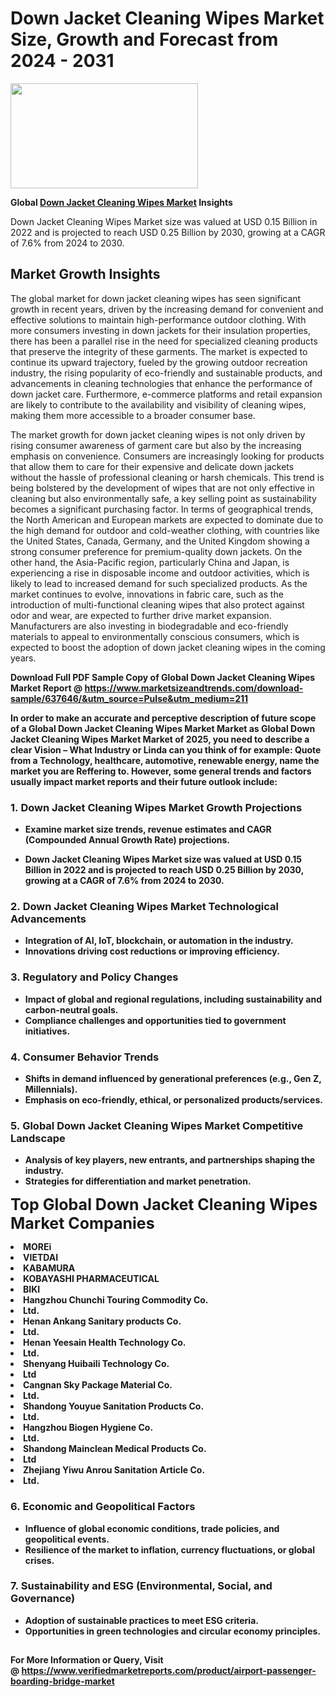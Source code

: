 <H1>Down Jacket Cleaning Wipes Market Size, Growth and Forecast from 2024 - 2031</H1><img class="aligncenter size-medium wp-image-584254" src="https://thirdeyenews.in/wp-content/uploads/2024/09/Global-Market-Research-300x168.jpeg" alt="" width="300" height="168" /><p><strong>Global&nbsp;<a href="https://www.marketsizeandtrends.com/download-sample/637646/&amp;utm_source=Pulse&amp;utm_medium=211">Down Jacket Cleaning Wipes Market</a> Insights</strong></p><p>Down Jacket Cleaning Wipes Market size was valued at USD 0.15 Billion in 2022 and is projected to reach USD 0.25 Billion by 2030, growing at a CAGR of 7.6% from 2024 to 2030.</p><p><h2>Market Growth Insights</h2> <p>The global market for down jacket cleaning wipes has seen significant growth in recent years, driven by the increasing demand for convenient and effective solutions to maintain high-performance outdoor clothing. With more consumers investing in down jackets for their insulation properties, there has been a parallel rise in the need for specialized cleaning products that preserve the integrity of these garments. The market is expected to continue its upward trajectory, fueled by the growing outdoor recreation industry, the rising popularity of eco-friendly and sustainable products, and advancements in cleaning technologies that enhance the performance of down jacket care. Furthermore, e-commerce platforms and retail expansion are likely to contribute to the availability and visibility of cleaning wipes, making them more accessible to a broader consumer base.</p> <p><strong></strong></p> <p>The market growth for down jacket cleaning wipes is not only driven by rising consumer awareness of garment care but also by the increasing emphasis on convenience. Consumers are increasingly looking for products that allow them to care for their expensive and delicate down jackets without the hassle of professional cleaning or harsh chemicals. This trend is being bolstered by the development of wipes that are not only effective in cleaning but also environmentally safe, a key selling point as sustainability becomes a significant purchasing factor. In terms of geographical trends, the North American and European markets are expected to dominate due to the high demand for outdoor and cold-weather clothing, with countries like the United States, Canada, Germany, and the United Kingdom showing a strong consumer preference for premium-quality down jackets. On the other hand, the Asia-Pacific region, particularly China and Japan, is experiencing a rise in disposable income and outdoor activities, which is likely to lead to increased demand for such specialized products. As the market continues to evolve, innovations in fabric care, such as the introduction of multi-functional cleaning wipes that also protect against odor and wear, are expected to further drive market expansion. Manufacturers are also investing in biodegradable and eco-friendly materials to appeal to environmentally conscious consumers, which is expected to boost the adoption of down jacket cleaning wipes in the coming years.</p> <p><strong></p><p><span class=""><strong>Download Full PDF Sample Copy of Global Down Jacket Cleaning Wipes Market Report</strong> @ <a href="https://www.marketsizeandtrends.com/download-sample/637646/&amp;utm_source=Pulse&amp;utm_medium=211" target="_blank">https://www.marketsizeandtrends.com/download-sample/637646/&amp;utm_source=Pulse&amp;utm_medium=211</a></span></p><p>In order to make an accurate and perceptive description of future scope of a Global&nbsp;Down Jacket Cleaning Wipes Market Market as Global&nbsp;Down Jacket Cleaning Wipes Market Market of 2025, you need to describe a clear Vision &ndash; What Industry or Linda can you think of for example: Quote from a Technology, healthcare, automotive, renewable energy, name the market you are Reffering to. However, some general trends and factors usually impact market reports and their future outlook include:</p><h3>1.&nbsp;<strong>Down Jacket Cleaning Wipes Market Growth Projections</strong></h3><ul><li>Examine market size trends, revenue estimates and CAGR (Compounded Annual Growth Rate) projections.</li><li><p>Down Jacket Cleaning Wipes Market size was valued at USD 0.15 Billion in 2022 and is projected to reach USD 0.25 Billion by 2030, growing at a CAGR of 7.6% from 2024 to 2030.</p></li></ul><h3>2.&nbsp;<strong>Down Jacket Cleaning Wipes Market Technological Advancements</strong></h3><ul><li>Integration of AI, IoT, blockchain, or automation in the industry.</li><li>Innovations driving cost reductions or improving efficiency.</li></ul><h3>3.&nbsp;<strong>Regulatory and Policy Changes</strong></h3><ul><li>Impact of global and regional regulations, including sustainability and carbon-neutral goals.</li><li>Compliance challenges and opportunities tied to government initiatives.</li></ul><h3>4.&nbsp;<strong>Consumer Behavior Trends</strong></h3><ul><li>Shifts in demand influenced by generational preferences (e.g., Gen Z, Millennials).</li><li>Emphasis on eco-friendly, ethical, or personalized products/services.</li></ul><h3>5.&nbsp;<strong>Global Down Jacket Cleaning Wipes Market Competitive Landscape</strong></h3><ul><li>Analysis of key players, new entrants, and partnerships shaping the industry.</li><li>Strategies for differentiation and market penetration.</li></ul><p data-pm-slice="1 1 []"><span style="color: inherit; font-family: inherit; font-size: 25px;">Top Global Down Jacket Cleaning Wipes Market Companies</span></p><div class="" data-test-id=""><p><li>MOREi</li><li> VIETDAI</li><li> KABAMURA</li><li> KOBAYASHI PHARMACEUTICAL</li><li> BIKI</li><li> Hangzhou Chunchi Touring Commodity Co.</li><li>Ltd.</li><li> Henan Ankang Sanitary products Co.</li><li> Ltd.</li><li> Henan Yeesain Health Technology Co.</li><li> Ltd.</li><li> Shenyang Huibaili Technology Co.</li><li> Ltd</li><li> Cangnan Sky Package Material Co.</li><li> Ltd.</li><li> Shandong Youyue Sanitation Products Co.</li><li>Ltd.</li><li> Hangzhou Biogen Hygiene Co.</li><li> Ltd.</li><li> Shandong Mainclean Medical Products Co.</li><li>Ltd</li><li> Zhejiang Yiwu Anrou Sanitation Article Co.</li><li> Ltd.</li></p></div><h3>6.&nbsp;<strong>Economic and Geopolitical Factors</strong></h3><ul><li>Influence of global economic conditions, trade policies, and geopolitical events.</li><li>Resilience of the market to inflation, currency fluctuations, or global crises.</li></ul><h3>7.&nbsp;<strong>Sustainability and ESG (Environmental, Social, and Governance)</strong></h3><ul><li>Adoption of sustainable practices to meet ESG criteria.</li><li>Opportunities in green technologies and circular economy principles.</li></ul><h2><strong style="font-size: 14px;">For More Information or Query, Visit @&nbsp;</strong><a style="background-color: #ffffff; font-size: 14px;" href="https://www.marketsizeandtrends.com/report/down-jacket-cleaning-wipes-market/" target="_blank">https://www.verifiedmarketreports.com/product/airport-passenger-boarding-bridge-market</a></h2>
